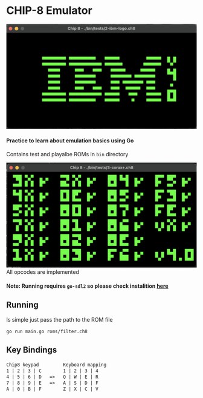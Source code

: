 # CHIP-8 Emulator

![ibm_logo](media/ibm.png)
#### Practice to learn about emulation basics using Go
Contains test and playalbe ROMs in `bin` directory

![corax_test_siute](media/tests.png)
All opcodes are implemented


#### Note: Running requires `go-sdl2` so please check instalition [here](https://github.com/veandco/go-sdl2)

## Running
Is simple just pass the path to the ROM file
```
go run main.go roms/filter.ch8
```

## Key Bindings

```
Chip8 keypad         Keyboard mapping
1 | 2 | 3 | C        1 | 2 | 3 | 4
4 | 5 | 6 | D   =>   Q | W | E | R
7 | 8 | 9 | E   =>   A | S | D | F
A | 0 | B | F        Z | X | C | V
```
